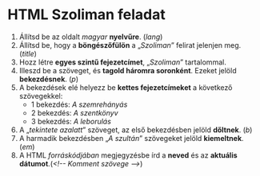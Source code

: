 # HTML Szoliman feladat
1. Állítsd be az oldalt *magyar* **nyelvűre**. (*lang*)
2. Állítsd be, hogy a **böngészőfülön** a „*Szoliman*” felirat jelenjen meg. (*title*)
3. Hozz létre **egyes szintű fejezetcímet**, „*Szoliman*” tartalommal.
4. Illeszd be a szöveget, és **tagold háromra soronként**. Ezeket jelöld **bekezdésnek**. (*p*)
5. A bekezdések elé helyezz be **kettes fejezetcímeket** a következő szövegekkel:
    - 1 bekezdés: *A szemrehányás*
    - 2 bekezdés: *A szentkönyv*
    - 3 bekezdés: *A leborulás*
6. A „*tekintete azalatt*” szöveget, az első bekezdésben jelöld **dőltnek**. (*b*)
7. A harmadik bekezdésben „*A szultán*” szövegeket jelöld **kiemeltnek**. (*em*)
8. A HTML *forráskódjában* megjegyzésbe írd a **neved** és az **aktuális dátumot**.(*\<!-- Komment szövege -->*)